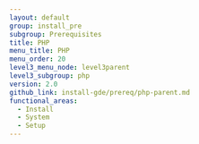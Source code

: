 ```yaml
---
layout: default
group: install_pre
subgroup: Prerequisites
title: PHP
menu_title: PHP
menu_order: 20
level3_menu_node: level3parent
level3_subgroup: php
version: 2.0
github_link: install-gde/prereq/php-parent.md
functional_areas:
  - Install
  - System
  - Setup
---
```


